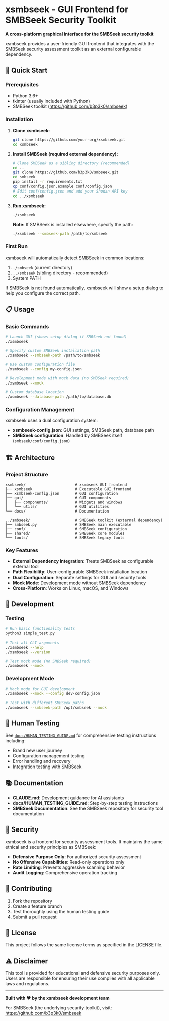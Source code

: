 # xsmbseek - GUI Frontend for SMBSeek Security Toolkit

**A cross-platform graphical interface for the SMBSeek security toolkit**

xsmbseek provides a user-friendly GUI frontend that integrates with the SMBSeek security assessment toolkit as an external configurable dependency.

## 🚀 Quick Start

### Prerequisites
- Python 3.6+
- tkinter (usually included with Python)
- SMBSeek toolkit (https://github.com/b3p3k0/smbseek)

### Installation

1. **Clone xsmbseek:**
   ```bash
   git clone https://github.com/your-org/xsmbseek.git
   cd xsmbseek
   ```

2. **Install SMBSeek (required external dependency):**
   ```bash
   # Clone SMBSeek as a sibling directory (recommended)
   cd ..
   git clone https://github.com/b3p3k0/smbseek.git
   cd smbseek
   pip install -r requirements.txt
   cp conf/config.json.example conf/config.json
   # Edit conf/config.json and add your Shodan API key
   cd ../xsmbseek
   ```

3. **Run xsmbseek:**
   ```bash
   ./xsmbseek
   ```

   **Note:** If SMBSeek is installed elsewhere, specify the path:
   ```bash
   ./xsmbseek --smbseek-path /path/to/smbseek
   ```

### First Run
xsmbseek will automatically detect SMBSeek in common locations:
1. `./smbseek` (current directory)
2. `../smbseek` (sibling directory - recommended)
3. System PATH

If SMBSeek is not found automatically, xsmbseek will show a setup dialog to help you configure the correct path.

## 📋 Usage

### Basic Commands
```bash
# Launch GUI (shows setup dialog if SMBSeek not found)
./xsmbseek

# Specify custom SMBSeek installation path
./xsmbseek --smbseek-path /path/to/smbseek

# Use custom configuration file
./xsmbseek --config my-config.json

# Development mode with mock data (no SMBSeek required)
./xsmbseek --mock

# Custom database location
./xsmbseek --database-path /path/to/database.db
```

### Configuration Management
xsmbseek uses a dual configuration system:
- **xsmbseek-config.json**: GUI settings, SMBSeek path, database path
- **SMBSeek configuration**: Handled by SMBSeek itself (`smbseek/conf/config.json`)

## 🏗️ Architecture

### Project Structure
```
xsmbseek/                      # xsmbseek GUI frontend
├── xsmbseek                   # Executable GUI frontend
├── xsmbseek-config.json       # GUI configuration
├── gui/                       # GUI components
│   ├── components/            # Widgets and windows
│   └── utils/                 # GUI utilities
└── docs/                      # Documentation

../smbseek/                    # SMBSeek toolkit (external dependency)
├── smbseek.py                 # SMBSeek main executable
├── conf/                      # SMBSeek configuration
├── shared/                    # SMBSeek core modules
└── tools/                     # SMBSeek legacy tools
```

### Key Features
- **External Dependency Integration**: Treats SMBSeek as configurable external tool
- **Path Flexibility**: User-configurable SMBSeek installation location
- **Dual Configuration**: Separate settings for GUI and security tools
- **Mock Mode**: Development mode without SMBSeek dependency
- **Cross-Platform**: Works on Linux, macOS, and Windows

## 🔧 Development

### Testing
```bash
# Run basic functionality tests
python3 simple_test.py

# Test all CLI arguments
./xsmbseek --help
./xsmbseek --version

# Test mock mode (no SMBSeek required)
./xsmbseek --mock
```

### Development Mode
```bash
# Mock mode for GUI development
./xsmbseek --mock --config dev-config.json

# Test with different SMBSeek paths
./xsmbseek --smbseek-path /opt/smbseek --mock
```

## 🧪 Human Testing

See [`docs/HUMAN_TESTING_GUIDE.md`](docs/HUMAN_TESTING_GUIDE.md) for comprehensive testing instructions including:
- Brand new user journey
- Configuration management testing
- Error handling and recovery
- Integration testing with SMBSeek

## 📚 Documentation

- **CLAUDE.md**: Development guidance for AI assistants
- **docs/HUMAN_TESTING_GUIDE.md**: Step-by-step testing instructions
- **SMBSeek Documentation**: See the SMBSeek repository for security tool documentation

## 🔐 Security

xsmbseek is a frontend for security assessment tools. It maintains the same ethical and security principles as SMBSeek:

- **Defensive Purpose Only**: For authorized security assessment
- **No Offensive Capabilities**: Read-only operations only
- **Rate Limiting**: Prevents aggressive scanning behavior
- **Audit Logging**: Comprehensive operation tracking

## 🤝 Contributing

1. Fork the repository
2. Create a feature branch
3. Test thoroughly using the human testing guide
4. Submit a pull request

## 📝 License

This project follows the same license terms as specified in the LICENSE file.

## ⚠️ Disclaimer

This tool is provided for educational and defensive security purposes only. Users are responsible for ensuring their use complies with all applicable laws and regulations.

---

**Built with ❤️ by the xsmbseek development team**

For SMBSeek (the underlying security toolkit), visit: https://github.com/b3p3k0/smbseek
